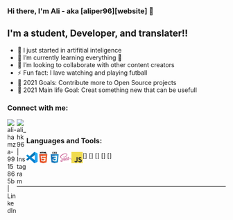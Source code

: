 ### Hi there, I'm Ali - aka [aliper96][website] 👋 


## I'm a student, Developer, and translater!!

- 🔭 I just started in artifitial inteligence
- 🌱 I’m currently learning everything 🤣
- 👯 I’m looking to collaborate with other content creators
- ⚡ Fun fact: I lave watching and playing futball
- 🥅 2021 Goals: Contribute more to Open Source projects
- 🥅 2021 Main life Goal: Creat something new that can be usefull


### Connect with me:

[<img align="left" alt="ali-hamza-9915865b | LinkedIn" width="22px" src="https://cdn.jsdelivr.net/npm/simple-icons@v3/icons/linkedin.svg" />][linkedin]
[<img align="left" alt="ali_hk96 | Instagram" width="22px" src="https://cdn.jsdelivr.net/npm/simple-icons@v3/icons/instagram.svg" />][instagram]

<br />

### Languages and Tools:

[<img align="left" alt="Visual Studio Code" width="26px" src="https://raw.githubusercontent.com/github/explore/80688e429a7d4ef2fca1e82350fe8e3517d3494d/topics/visual-studio-code/visual-studio-code.png" />]
[<img align="left" alt="HTML5" width="26px" src="https://raw.githubusercontent.com/github/explore/80688e429a7d4ef2fca1e82350fe8e3517d3494d/topics/html/html.png" />]
[<img align="left" alt="CSS3" width="26px" src="https://raw.githubusercontent.com/github/explore/80688e429a7d4ef2fca1e82350fe8e3517d3494d/topics/css/css.png" />]
[<img align="left" alt="Sass" width="26px" src="https://raw.githubusercontent.com/github/explore/80688e429a7d4ef2fca1e82350fe8e3517d3494d/topics/sass/sass.png" />]
[<img align="left" alt="JavaScript" width="26px" src="https://raw.githubusercontent.com/github/explore/80688e429a7d4ef2fca1e82350fe8e3517d3494d/topics/javascript/javascript.png" />]


<br />
<br />


---



[instagram]: https://www.instagram.com/ali_hk96/
[linkedin]: https://www.linkedin.com/in/ali-hamza-9915865b/
